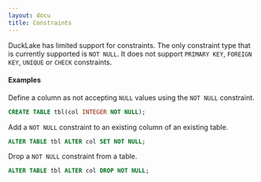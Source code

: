 ```yaml
---
layout: docu
title: Constraints
---
```


DuckLake has limited support for constraints.
The only constraint type that is currently supported is `NOT NULL`.
It does not support `PRIMARY KEY`, `FOREIGN KEY`, `UNIQUE` or `CHECK` constraints.

#### Examples

Define a column as not accepting `NULL` values using the `NOT NULL` constraint.

```sql
CREATE TABLE tbl(col INTEGER NOT NULL);
```

Add a `NOT NULL` constraint to an existing column of an existing table.

```sql
ALTER TABLE tbl ALTER col SET NOT NULL;
```

Drop a `NOT NULL` constraint from a table.

```sql
ALTER TABLE tbl ALTER col DROP NOT NULL;
```
